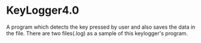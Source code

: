 # KeyLogger4.0
A program which detects the key pressed by user and also saves the data in the file.
There are two files(.log) as a sample of this keylogger's program.
